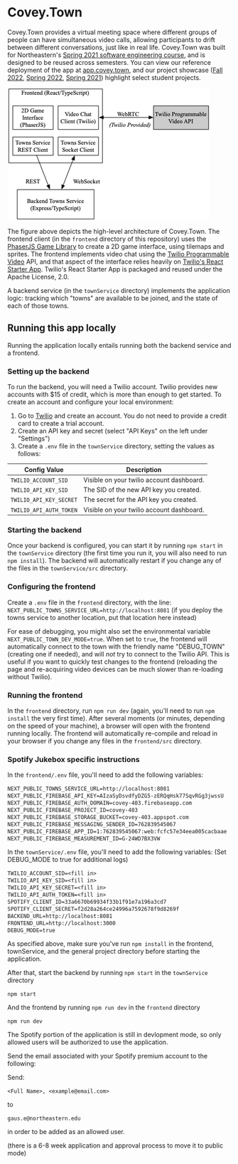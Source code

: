 # Covey.Town

Covey.Town provides a virtual meeting space where different groups of people can have simultaneous video calls, allowing participants to drift between different conversations, just like in real life.
Covey.Town was built for Northeastern's [Spring 2021 software engineering course](https://neu-se.github.io/CS4530-CS5500-Spring-2021/), and is designed to be reused across semesters.
You can view our reference deployment of the app at [app.covey.town](https://app.covey.town/), and our project showcase ([Fall 2022](https://neu-se.github.io/CS4530-Fall-2022/assignments/project-showcase), [Spring 2022](https://neu-se.github.io/CS4530-Spring-2022/assignments/project-showcase), [Spring 2021](https://neu-se.github.io/CS4530-CS5500-Spring-2021/project-showcase)) highlight select student projects.

![Covey.Town Architecture](docs/covey-town-architecture.png)

The figure above depicts the high-level architecture of Covey.Town.
The frontend client (in the `frontend` directory of this repository) uses the [PhaserJS Game Library](https://phaser.io) to create a 2D game interface, using tilemaps and sprites.
The frontend implements video chat using the [Twilio Programmable Video](https://www.twilio.com/docs/video) API, and that aspect of the interface relies heavily on [Twilio's React Starter App](https://github.com/twilio/twilio-video-app-react). Twilio's React Starter App is packaged and reused under the Apache License, 2.0.

A backend service (in the `townService` directory) implements the application logic: tracking which "towns" are available to be joined, and the state of each of those towns.

## Running this app locally

Running the application locally entails running both the backend service and a frontend.

### Setting up the backend

To run the backend, you will need a Twilio account. Twilio provides new accounts with $15 of credit, which is more than enough to get started.
To create an account and configure your local environment:

1. Go to [Twilio](https://www.twilio.com/) and create an account. You do not need to provide a credit card to create a trial account.
2. Create an API key and secret (select "API Keys" on the left under "Settings")
3. Create a `.env` file in the `townService` directory, setting the values as follows:

| Config Value            | Description                               |
| ----------------------- | ----------------------------------------- |
| `TWILIO_ACCOUNT_SID`    | Visible on your twilio account dashboard. |
| `TWILIO_API_KEY_SID`    | The SID of the new API key you created.   |
| `TWILIO_API_KEY_SECRET` | The secret for the API key you created.   |
| `TWILIO_API_AUTH_TOKEN` | Visible on your twilio account dashboard. |

### Starting the backend

Once your backend is configured, you can start it by running `npm start` in the `townService` directory (the first time you run it, you will also need to run `npm install`).
The backend will automatically restart if you change any of the files in the `townService/src` directory.

### Configuring the frontend

Create a `.env` file in the `frontend` directory, with the line: `NEXT_PUBLIC_TOWNS_SERVICE_URL=http://localhost:8081` (if you deploy the towns service to another location, put that location here instead)

For ease of debugging, you might also set the environmental variable `NEXT_PUBLIC_TOWN_DEV_MODE=true`. When set to `true`, the frontend will
automatically connect to the town with the friendly name "DEBUG_TOWN" (creating one if needed), and will *not* try to connect to the Twilio API. This is useful if you want to quickly test changes to the frontend (reloading the page and re-acquiring video devices can be much slower than re-loading without Twilio).

### Running the frontend

In the `frontend` directory, run `npm run dev` (again, you'll need to run `npm install` the very first time). After several moments (or minutes, depending on the speed of your machine), a browser will open with the frontend running locally.
The frontend will automatically re-compile and reload in your browser if you change any files in the `frontend/src` directory.

### Spotify Jukebox specific instructions

In the `frontend/.env` file, you'll need to add the following variables:

```
NEXT_PUBLIC_TOWNS_SERVICE_URL=http://localhost:8081
NEXT_PUBLIC_FIREBASE_API_KEY=AIzaSyDsvdfyDZG5-zERQqHsk77SqvRGg3jwssU
NEXT_PUBLIC_FIREBASE_AUTH_DOMAIN=covey-403.firebaseapp.com
NEXT_PUBLIC_FIREBASE_PROJECT_ID=covey-403
NEXT_PUBLIC_FIREBASE_STORAGE_BUCKET=covey-403.appspot.com
NEXT_PUBLIC_FIREBASE_MESSAGING_SENDER_ID=762839545067
NEXT_PUBLIC_FIREBASE_APP_ID=1:762839545067:web:fcfc57e34eea005cacbaae
NEXT_PUBLIC_FIREBASE_MEASUREMENT_ID=G-24WD7BX3VW
```

In the `townService/.env` file, you'll need to add the following variables: (Set DEBUG_MODE to true for additional logs)

```
TWILIO_ACCOUNT_SID=<fill in>
TWILIO_API_KEY_SID=<fill in>
TWILIO_API_KEY_SECRET=<fill in>
TWILIO_API_AUTH_TOKEN=<fill in>
SPOTIFY_CLIENT_ID=33a6670b69934f33b1f91e7a196a3cd7 
SPOTIFY_CLIENT_SECRET=f2d28a264ce24996a7592678f9d8269f
BACKEND_URL=http://localhost:8081
FRONTEND_URL=http://localhost:3000
DEBUG_MODE=true
```

As specified above, make sure you've run `npm install` in the frontend, townService, and the general project directory before starting the application.

After that, start the backend by running `npm start` in the `townService` directory
```
npm start
```
And the frontend by running `npm run dev` in the `frontend` directory
```
npm run dev
```

The Spotify portion of the application is still in devlopment mode, so only allowed users will be authorized to use the application.

Send the email associated with your Spotify premium account to the following:

Send:
```
<Full Name>, <example@email.com>
```
to
```
gaus.e@northeastern.edu
```
in order to be added as an allowed user.


(there is a 6-8 week application and approval process to move it to public mode)